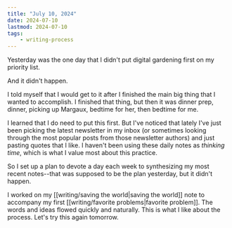 ```yaml
---
title: "July 10, 2024"
date: 2024-07-10
lastmod: 2024-07-10
tags:
    - writing-process
---
```


Yesterday was the one day that I didn't put digital gardening first on my priority list.

And it didn't happen.

I told myself that I would get to it after I finished the main big thing that I wanted to accomplish. I finished that thing, but then it was dinner prep, dinner, picking up Margaux, bedtime for her, then bedtime for me.

I learned that I do need to put this first. But I've noticed that lately I've just been picking the latest newsletter in my inbox (or sometimes looking through the most popular posts from those newsletter authors) and just pasting quotes that I like. I haven't been using these daily notes as *thinking time*, which is what I value most about this practice.

So I set up a plan to devote a day each week to synthesizing my most recent notes--that was supposed to be the plan yesterday, but it didn't happen. 

I worked on my [[writing/saving the world|saving the world]] note to accompany my first [[writing/favorite problems|favorite problem]]. The words and ideas flowed quickly and naturally. This is what I like about the process. Let's try this again tomorrow.
